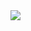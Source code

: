 <div>
  <img src="https://cdn.jsdelivr.net/gh/devicons/devicon@latest/icons/html5/html5-original.svg" />
</div>
